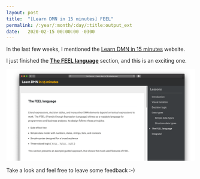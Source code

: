 ```yaml
---
layout: post
title:  "[Learn DMN in 15 minutes] FEEL"
permalink: /:year/:month/:day/:title:output_ext
date:   2020-02-15 00:00:00 -0300
---
```


In the last few weeks, I mentioned the [Learn DMN in 15 minutes](http://learn-dmn-in-15-minutes.com) website.

I just finished the **[The FEEL language](http://learn-dmn-in-15-minutes.com/learn/the-feel-language)** section, and this is an exciting one.

[![FEEL page](/assets/learn-dmn-in-15-minutes-feel.png "The FEEL language page")](/assets/learn-dmn-in-15-minutes-feel.png)

Take a look and feel free to leave some feedback :-)
